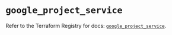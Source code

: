 # `google_project_service`

Refer to the Terraform Registry for docs: [`google_project_service`](https://registry.terraform.io/providers/hashicorp/google-beta/5.42.0/docs/resources/google_project_service).
